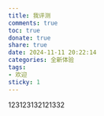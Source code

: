 ```yaml
---
title: 我评测
comments: true
toc: true
donate: true
share: true
date: 2024-11-11 20:22:14
categories: 全新体验
tags:
- 欢迎
sticky: 1
---
```

123123132121332
